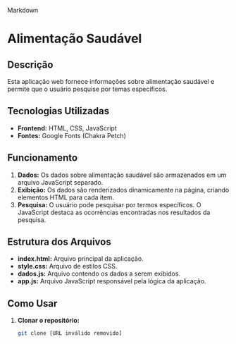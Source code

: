 Markdown
# Alimentação Saudável

## Descrição
Esta aplicação web fornece informações sobre alimentação saudável e permite que o usuário pesquise por temas específicos.

## Tecnologias Utilizadas
* **Frontend:** HTML, CSS, JavaScript
* **Fontes:** Google Fonts (Chakra Petch)

## Funcionamento
1. **Dados:** Os dados sobre alimentação saudável são armazenados em um arquivo JavaScript separado.
2. **Exibição:** Os dados são renderizados dinamicamente na página, criando elementos HTML para cada item.
3. **Pesquisa:** O usuário pode pesquisar por termos específicos. O JavaScript destaca as ocorrências encontradas nos resultados da pesquisa.

## Estrutura dos Arquivos
* **index.html:** Arquivo principal da aplicação.
* **style.css:** Arquivo de estilos CSS.
* **dados.js:** Arquivo contendo os dados a serem exibidos.
* **app.js:** Arquivo JavaScript responsável pela lógica da aplicação.

## Como Usar
1. **Clonar o repositório:**
   ```bash
   git clone [URL inválido removido]
